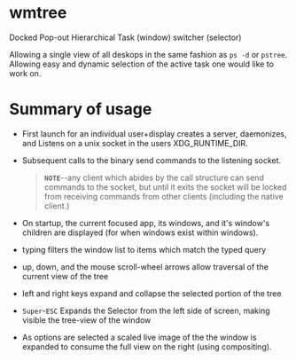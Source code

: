 # wmtree
Docked Pop-out Hierarchical Task (window) switcher (selector)

Allowing a single view of all deskops in the same fashion as
`ps -d` or `pstree`. Allowing easy and dynamic selection of 
the active task one would like to work on.

# Summary of usage

- First launch for an individual user+display creates a server,
  daemonizes, and Listens on a unix socket in the users XDG_RUNTIME_DIR.

- Subsequent calls to the binary send commands to the listening socket.

  > **`NOTE`**--any client which abides by the call structure can send
  > commands to the socket, but until it exits the socket will be locked
  > from receiving commands from other clients (including the native
  > client.)

- On startup, the current focused app, its windows, and it's window's
  children are displayed (for when windows exist within windows).
  
- typing filters the window list to items which match the typed query

- up, down, and the mouse scroll-wheel arrows allow traversal of the 
  current view of the tree
  
- left and right keys expand and collapse the selected portion of the tree

- `Super`-`ESC` Expands the Selector from the left side of screen,
  making visible the tree-view of the window

- As options are selected a scaled live image of the the window is 
  expanded to consume the full view on the right (using compositing).
  


